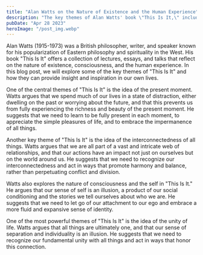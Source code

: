 ```yaml
---
title: "Alan Watts on the Nature of Existence and the Human Experience"
description: "The key themes of Alan Watts' book \"This Is It,\" including the importance of being present, the interconnectedness of all things, the nature of consciousness and the self, and the unity of life..."
pubDate: "Apr 28 2023"
heroImage: "/post_img.webp"
---
```

Alan Watts (1915-1973) was a British philosopher, writer, and speaker known for his popularization of Eastern philosophy and spirituality in the West. His book "This Is It" offers a collection of lectures, essays, and talks that reflect on the nature of existence, consciousness, and the human experience. In this blog post, we will explore some of the key themes of "This Is It" and how they can provide insight and inspiration in our own lives.

One of the central themes of "This Is It" is the idea of the present moment. Watts argues that we spend much of our lives in a state of distraction, either dwelling on the past or worrying about the future, and that this prevents us from fully experiencing the richness and beauty of the present moment. He suggests that we need to learn to be fully present in each moment, to appreciate the simple pleasures of life, and to embrace the impermanence of all things.

Another key theme of "This Is It" is the idea of the interconnectedness of all things. Watts argues that we are all part of a vast and intricate web of relationships, and that our actions have an impact not just on ourselves but on the world around us. He suggests that we need to recognize our interconnectedness and act in ways that promote harmony and balance, rather than perpetuating conflict and division.

Watts also explores the nature of consciousness and the self in "This Is It." He argues that our sense of self is an illusion, a product of our social conditioning and the stories we tell ourselves about who we are. He suggests that we need to let go of our attachment to our ego and embrace a more fluid and expansive sense of identity.

One of the most powerful themes of "This Is It" is the idea of the unity of life. Watts argues that all things are ultimately one, and that our sense of separation and individuality is an illusion. He suggests that we need to recognize our fundamental unity with all things and act in ways that honor this connection.